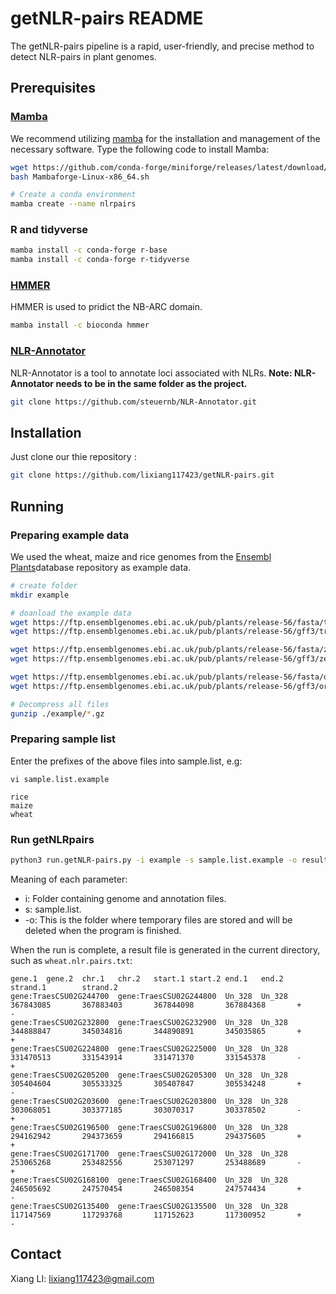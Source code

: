 # getNLR-pairs README

The getNLR-pairs pipeline is a rapid, user-friendly, and precise method to detect NLR-pairs in plant genomes.

## Prerequisites

### [Mamba](https://github.com/mamba-org/mamba)

We recommend utilizing [mamba](https://github.com/conda-forge/miniforge#mambaforge) for the installation and management of the necessary software. Type the following code to install Mamba:

````sh
wget https://github.com/conda-forge/miniforge/releases/latest/download/Mambaforge-Linux-x86_64.sh
bash Mambaforge-Linux-x86_64.sh

# Create a conda environment
mamba create --name nlrpairs
````

### R and tidyverse

````sh
mamba install -c conda-forge r-base
mamba install -c conda-forge r-tidyverse
````

### [HMMER](http://hmmer.org/)

HMMER is used to pridict the NB-ARC domain.

```sh
mamba install -c bioconda hmmer
```

### [NLR-Annotator](https://github.com/steuernb/NLR-Annotator)

NLR-Annotator is a tool to annotate loci associated with NLRs. **Note: NLR-Annotator needs to be in the same folder as the project.**

```sh
git clone https://github.com/steuernb/NLR-Annotator.git
```

## Installation

Just clone our thie repository :

````sh
git clone https://github.com/lixiang117423/getNLR-pairs.git
````

## Running

### Preparing example data

We used the wheat, maize and rice genomes from the [Ensembl Plants](https://plants.ensembl.org/index.html)database repository as example data.

````sh
# create folder
mkdir example

# doanload the example data
wget https://ftp.ensemblgenomes.ebi.ac.uk/pub/plants/release-56/fasta/triticum_aestivum/dna/Triticum_aestivum.IWGSC.dna.toplevel.fa.gz -O ./example/wheat.fa.gz
wget https://ftp.ensemblgenomes.ebi.ac.uk/pub/plants/release-56/gff3/triticum_aestivum/Triticum_aestivum.IWGSC.56.gff3.gz -O ./example/wheat.gff.gz

wget https://ftp.ensemblgenomes.ebi.ac.uk/pub/plants/release-56/fasta/zea_mays/dna/Zea_mays.Zm-B73-REFERENCE-NAM-5.0.dna.toplevel.fa.gz -O ./example/maize.fa.gz
wget https://ftp.ensemblgenomes.ebi.ac.uk/pub/plants/release-56/gff3/zea_mays/Zea_mays.Zm-B73-REFERENCE-NAM-5.0.56.gff3.gz -O ./example/maize.gff.gz

wget https://ftp.ensemblgenomes.ebi.ac.uk/pub/plants/release-56/fasta/oryza_sativa/dna/Oryza_sativa.IRGSP-1.0.dna.toplevel.fa.gz -O ./example/rice.fa.gz
wget https://ftp.ensemblgenomes.ebi.ac.uk/pub/plants/release-56/gff3/oryza_sativa/Oryza_sativa.IRGSP-1.0.56.gff3.gz -O ./example/rice.gff.gz

# Decompress all files
gunzip ./example/*.gz
````

### Preparing  sample list

Enter the prefixes of the above files into sample.list, e.g:

````
vi sample.list.example

rice
maize
wheat
````

### Run getNLRpairs

````sh
python3 run.getNLR-pairs.py -i example -s sample.list.example -o result
````

Meaning of each parameter:

- i: Folder containing genome and annotation files.
- s: sample.list.
- -o: This is the folder where temporary files are stored and will be deleted when the program is finished.

When the run is complete, a result file is generated in the current directory, such as `wheat.nlr.pairs.txt`:

```
gene.1  gene.2  chr.1   chr.2   start.1 start.2 end.1   end.2   strand.1        strand.2
gene:TraesCSU02G244700  gene:TraesCSU02G244800  Un_328  Un_328  367843085       367883403       367844098       367884368       +       -
gene:TraesCSU02G232800  gene:TraesCSU02G232900  Un_328  Un_328  344888847       345034816       344890891       345035865       +       +
gene:TraesCSU02G224800  gene:TraesCSU02G225000  Un_328  Un_328  331470513       331543914       331471370       331545378       -       +
gene:TraesCSU02G205200  gene:TraesCSU02G205300  Un_328  Un_328  305404604       305533325       305407847       305534248       +       -
gene:TraesCSU02G203600  gene:TraesCSU02G203800  Un_328  Un_328  303068051       303377185       303070317       303378502       -       +
gene:TraesCSU02G196500  gene:TraesCSU02G196800  Un_328  Un_328  294162942       294373659       294166815       294375605       +       +
gene:TraesCSU02G171700  gene:TraesCSU02G172000  Un_328  Un_328  253065268       253482556       253071297       253488689       -       +
gene:TraesCSU02G168100  gene:TraesCSU02G168400  Un_328  Un_328  246505692       247570454       246508354       247574434       +       -
gene:TraesCSU02G135400  gene:TraesCSU02G135500  Un_328  Un_328  117147569       117293768       117152623       117300952       +       -
```

## Contact

Xiang LI: lixiang117423@gmail.com
